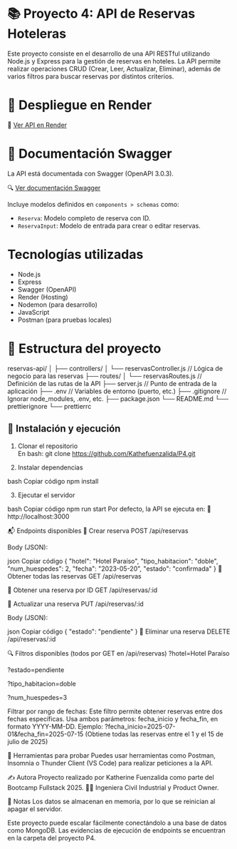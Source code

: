 # 📚 Proyecto 4: API de Reservas Hoteleras

Este proyecto consiste en el desarrollo de una API RESTful utilizando Node.js y Express para la gestión de reservas en hoteles. La API permite realizar operaciones CRUD (Crear, Leer, Actualizar, Eliminar), además de varios filtros para buscar reservas por distintos criterios.

# 🚀 Despliegue en Render

🔗 [Ver API en Render](https://p4-ya0f.onrender.com/)

# 📄 Documentación Swagger

La API está documentada con Swagger (OpenAPI 3.0.3).

🔍 [Ver documentación Swagger](https://p4-ya0f.onrender.com/api-docs)

Incluye modelos definidos en `components > schemas` como:
- `Reserva`: Modelo completo de reserva con ID.
- `ReservaInput`: Modelo de entrada para crear o editar reservas.

# Tecnologías utilizadas

- Node.js  
- Express 
- Swagger (OpenAPI)
- Render (Hosting) 
- Nodemon (para desarrollo)  
- JavaScript
- Postman (para pruebas locales)

# 📁 Estructura del proyecto

reservas-api/
│
├── controllers/
│ └── reservasController.js // Lógica de negocio para las reservas
├── routes/
│ └── reservasRoutes.js // Definición de las rutas de la API
├── server.js // Punto de entrada de la aplicación
├── .env // Variables de entorno (puerto, etc.)
├── .gitignore // Ignorar node_modules, .env, etc.
├── package.json
└── README.md
└── prettierignore
└── prettierrc

## 🔌 Instalación y ejecución

1. Clonar el repositorio  
En bash:
git clone https://github.com/Kathefuenzalida/P4.git

2. Instalar dependencias

bash
Copiar código
npm install

3. Ejecutar el servidor

bash
Copiar código
npm run start
Por defecto, la API se ejecuta en:
📍 http://localhost:3000

📬 Endpoints disponibles
📍 Crear reserva
POST /api/reservas

Body (JSON):

json
Copiar código
{
  "hotel": "Hotel Paraíso",
  "tipo_habitacion": "doble",
  "num_huespedes": 2,
  "fecha": "2023-05-20",
  "estado": "confirmada"
}
📍 Obtener todas las reservas
GET /api/reservas

📍 Obtener una reserva por ID
GET /api/reservas/:id

📍 Actualizar una reserva
PUT /api/reservas/:id

Body (JSON):

json
Copiar código
{
  "estado": "pendiente"
}
📍 Eliminar una reserva
DELETE /api/reservas/:id

🔍 Filtros disponibles (todos por GET en /api/reservas)
?hotel=Hotel Paraíso

?estado=pendiente

?tipo_habitacion=doble

?num_huespedes=3

Filtrar por rango de fechas: 
Este filtro permite obtener reservas entre dos fechas específicas.
Usa ambos parámetros: fecha_inicio y fecha_fin, en formato YYYY-MM-DD.
Ejemplo:
?fecha_inicio=2025-07-01&fecha_fin=2025-07-15
(Obtiene todas las reservas entre el 1 y el 15 de julio de 2025)

🧪 Herramientas para probar
Puedes usar herramientas como Postman, Insomnia o Thunder Client (VS Code) para realizar peticiones a la API.

✍️ Autora
Proyecto realizado por Katherine Fuenzalida como parte del Bootcamp Fullstack 2025.
👩‍💻 Ingeniera Civil Industrial y Product Owner.

📝 Notas
Los datos se almacenan en memoria, por lo que se reinician al apagar el servidor.

Este proyecto puede escalar fácilmente conectándolo a una base de datos como MongoDB. Las evidencias de ejecución de endpoints se encuentran en la carpeta del proyecto P4. 